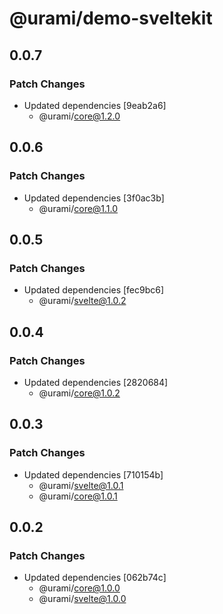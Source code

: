 # @urami/demo-sveltekit

## 0.0.7

### Patch Changes

- Updated dependencies [9eab2a6]
  - @urami/core@1.2.0

## 0.0.6

### Patch Changes

- Updated dependencies [3f0ac3b]
  - @urami/core@1.1.0

## 0.0.5

### Patch Changes

- Updated dependencies [fec9bc6]
  - @urami/svelte@1.0.2

## 0.0.4

### Patch Changes

- Updated dependencies [2820684]
  - @urami/core@1.0.2

## 0.0.3

### Patch Changes

- Updated dependencies [710154b]
  - @urami/svelte@1.0.1
  - @urami/core@1.0.1

## 0.0.2

### Patch Changes

- Updated dependencies [062b74c]
  - @urami/core@1.0.0
  - @urami/svelte@1.0.0
